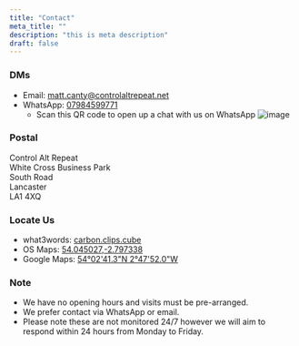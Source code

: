 ```yaml
---
title: "Contact"
meta_title: ""
description: "this is meta description"
draft: false
---
```


### DMs

* Email: [matt.canty@controlaltrepeat.net](email:matt.canty@controlaltrepeat.net)
* WhatsApp: [07984599771](wa.link/hpgb4s)
  * Scan this QR code to open up a chat with us on WhatsApp
  ![image](/images/whatsapp-qr.png)


### Postal

Control Alt Repeat<br />
White Cross Business Park<br />
South Road<br />
Lancaster<br />
LA1 4XQ


### Locate Us

* what3words: [carbon.clips.cube](https://what3words.com/carbon.clips.cube)
* OS Maps: [54.045027,-2.797338](https://explore.osmaps.com/pin?lat=54.045027&lon=-2.797338&zoom=18.0000)
* Google Maps: [54°02'41.3"N 2°47'52.0"W](https://maps.app.goo.gl/F4phV4RcQen2sjTM6)


### Note

* We have no opening hours and visits must be pre-arranged.
* We prefer contact via WhatsApp or email.
* Please note these are not monitored 24/7 however we will aim to respond within 24 hours from Monday to Friday.
